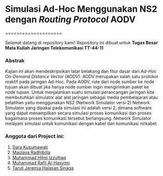 # Simulasi Ad-Hoc Menggunakan NS2 dengan *Routing Protocol* AODV
====================

Selamat datang di repository kami!
Repository ini dibuat untuk **Tugas Besar Mata Kuliah Jaringan Telekomunikasi TT-44-11**

### Abstrak<br>
Kajian ini akan mendeskripsikan latar belakang dan fitur dasar dari *Ad-Hoc On-Demand Distance Vector (AODV)*. AODV merupakan salah satu protokol reaktif pada jaringan Ad-Hoc. Pada AODV, rute dari node sumber ke node tujuan akan dibuat jika hanya node sumber ingin mengirimkan paket ke node tujuan. Untuk menjalankan suatu simulasi perancangan jaringan kita membutuhkan simulator alat alat jaringan sebagai media pembelajaran atau pelatihan yaitu menggunakan NS2 (Network Simulator versi 2) Network Simulator yang dipakai pada simulasi ini adalah versi 2, dimana software yang dapat menampilkan secara simulasi proses komunikasi dan proses bagaimana proses komunikasi tersebut berlangsung. Network Simulator melayani simulasi untuk komunikasi dengan kabel dan komunikasi nirkabel.

### Anggota dari Project ini:
1. [Dara Kusumawati](https://github.com/Daraaysr)
2. [Maulaya Radhibilla](https://github.com/Bil-Telu)
3. [Muhammad Hilmi Izzulhaq](https://github.com/muh-hilmi)
4. [Muhammad Rafli Al-Hasyimi](https://github.com/mraflialh)
5. [Taruli Jeremia Halasan Sinaga](https://github.com/TaruliJeremia)
